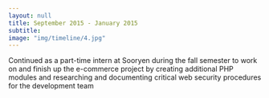 ```yaml
---
layout: null
title: September 2015 - January 2015
subtitle:
image: "img/timeline/4.jpg"
---
```

Continued as a part-time intern at Sooryen during the fall semester to work on and finish up the e-commerce project by creating additional PHP modules and researching and documenting critical web security procedures for the development team